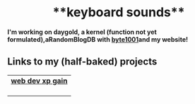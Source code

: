 <div align="center">
 <h1>**keyboard sounds**</h1>
  </div>
  <strong><p>I'm working on daygold, a kernel (function not yet formulated),aRandomBlogDB with <a href="https://byte1001.dev" target="_blank">byte1001</a>and my website!</strong></p>
<table width="100%">
<tr>
 <h2>Links to my (half-baked) projects</h2>
<td align="center">
<a href="defaultpilot.github.io">
<strong>web dev xp gain</strong>
<br />
<br />
